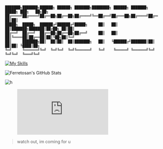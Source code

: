 ```
███████╗███████╗██████╗ ██████╗ ███████╗████████╗ ██████╗ ███████╗ █████╗ ███╗   ██╗██╗
██╔════╝██╔════╝██╔══██╗██╔══██╗██╔════╝╚══██╔══╝██╔═══██╗██╔════╝██╔══██╗████╗  ██║██║
█████╗  █████╗  ██████╔╝██████╔╝█████╗     ██║   ██║   ██║███████╗███████║██╔██╗ ██║██║
██╔══╝  ██╔══╝  ██╔══██╗██╔══██╗██╔══╝     ██║   ██║   ██║╚════██║██╔══██║██║╚██╗██║╚═╝
██║     ███████╗██║  ██║██║  ██║███████╗   ██║   ╚██████╔╝███████║██║  ██║██║ ╚████║██╗
╚═╝     ╚══════╝╚═╝  ╚═╝╚═╝  ╚═╝╚══════╝   ╚═╝    ╚═════╝ ╚══════╝╚═╝  ╚═╝╚═╝  ╚═══╝╚═╝
```
[![My Skills](https://skillicons.dev/icons?i=ableton,apple,bash,discord,css,github,html,javascript,vscode,ps,pr)](https://skill-icons-builder.vercel.app/)

![Ferretosan's GitHub Stats](https://github-readme-stats.vercel.app/api?username=Ferretosan&show_icons=true&theme=tokyonight&icon_color=ff79c6&outline=false)

![h](https://wakatime.com/share/@f4e11d4c-f921-4227-b4e4-cec0bebda2de/cf6b90c8-be46-4eea-93c3-4ed390617ed4.svg)

<figure><embed src="https://wakatime.com/share/@f4e11d4c-f921-4227-b4e4-cec0bebda2de/cf6b90c8-be46-4eea-93c3-4ed390617ed4.svg"></embed></figure>

> watch out, im coming for u
